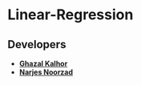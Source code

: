 # Linear-Regression

## Developers

* [**Ghazal Kalhor**](https://github.com/kalhorghazal)
* [**Narjes Noorzad**](https://github.com/narjesno)

